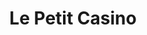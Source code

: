 ---
title: "Le Petit Casino"
url: /nimes/le-petit-casino-rue-de-la-republique/
shop: Lebensmittel
---